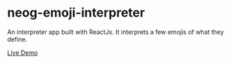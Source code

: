 # neog-emoji-interpreter
An interpreter app built with ReactJs. It interprets a few emojis of what they define.

[Live Demo](https://3wicw.csb.app/)
